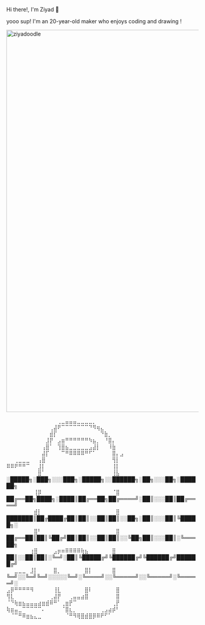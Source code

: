 Hi there!, I'm Ziyad 👋


 yooo sup! I'm an 20-year-old maker who enjoys coding and drawing !


<img src="https://cdn.discordapp.com/attachments/779282536585101313/1063660944431005717/68747470733a2f2f63646e2e646973636f72646170702e636f6d2f6174746163686d656e74732f3737393238323533363538353130313331332f3830353038373733383034363331363535342f6769746875625f62616e6e65725f6173646173646173642e706e67.png" alt="ziyadoodle" width="1000" />

<br />

⠀⠀⠀⠀⠀⠀⠀⠀⠀⠀⠀⠀⠀⢀⣀⣤⣤⣤⣀⣀⣀⣀⡀⠀⠀⠀⠀⠀⠀⠀<br />
⠀⠀⠀⠀⠀⠀⠀⠀⠀⠀⠀⢀⣼⠟⠉⠉⠉⠉⠉⠉⠉⠙⠻⢶⣄⠀⠀⠀⠀⠀<br />
⠀⠀⠀⠀⠀⠀⠀⠀⠀⠀⠀⣾⡏⠀⠀⠀⠀⠀⠀⠀⠀⠀⠀⠀⠙⣷⡀⠀⠀⠀<br />
⠀⠀⠀⠀⠀⠀⠀⠀⠀⠀⣸⡟⠀⣠⣶⠛⠛⠛⠛⠛⠛⠳⣦⡀⠀⠘⣿⡄⠀⠀<br />
⠀⠀⠀⠀⠀⠀⠀⠀⠀⢠⣿⠁⠀⢹⣿⣦⣀⣀⣀⣀⣀⣠⣼⡇⠀⠀⠸⣷⠀⠀<br />
⠀⠀⠀⠀⠀⠀⠀⠀⠀⣼⡏⠀⠀⠀⠉⠛⠿⠿⠿⠿⠛⠋⠁⠀⠀⠀⠀⣿⡄⣠<br />
⠀⠀⢀⣀⣀⣀⠀⠀⢠⣿⠀⠀⠀⠀⠀⠀⠀⠀⠀⠀⠀⠀⠀⠀⠀⠀⠀⢻⡇⠀<br />
⠿⠿⠟⠛⠛⠉⠀⠀⣸⡇⠀⠀⠀⠀⠀⠀⠀⠀⠀⠀⠀⠀⠀⠀⠀⠀⠀⢸⡇⠀<br />
⠀⠀⠀⠀⠀⠀⠀⠀⣿⠁⠀⠀⠀⠀⠀⠀⠀⠀⠀⠀⠀⠀⠀⠀⠀⠀⠀⢸⣧⠀         ░█████╗░███╗░░░███╗░█████╗░░██████╗░██╗░░░██╗░██████╗ <br />
⠀⠀⠀⠀⠀⠀⠀⢸⡿⠀⠀⠀⠀⠀⠀⠀⠀⠀⠀⠀⠀⠀⠀⠀⠀⠀⠀⠈⣿⠀          ██╔══██╗████╗░████║██╔══██╗██╔════╝░██║░░░██║██╔════╝<br />
⠀⠀⠀⠀⠀⠀⠀⣾⡇⠀⠀⠀⠀⠀⠀⠀⠀⠀⠀⠀⠀⠀⠀⠀⠀⠀⠀⠀⣿⠀          ███████║██╔████╔██║██║░░██║██║░░██╗░██║░░░██║╚█████╗░<br />
⠀⠀⠀⠀⠀⠀⠀⣿⠃⠀⠀⠀⠀⠀⠀⠀⠀⠀⠀⠀⠀⠀⠀⠀⠀⠀⠀⠀⣿⠀          ██╔══██║██║╚██╔╝██║██║░░██║██║░░╚██╗██║░░░██║░╚═══██╗<br />
⠀⠀⠀⠀⠀⠀⢰⣿⠀⠀⠀⠀⣠⡶⠶⠿⠿⠿⠿⢷⣦⠀⠀⠀⠀⠀⠀⣿⠀        ██║░░██║██║░╚═╝░██║╚█████╔╝╚██████╔╝╚██████╔╝██████╔╝<br />
⠀⠀⣀⣀⣀⠀⣸⡇⠀⠀⠀⠀⣿⡀⠀⠀⠀⠀⠀⠀⣿⡇⠀⠀⠀⠀⠀⣿⠀        ╚═╝░░╚═╝╚═╝░░░░░╚═╝░╚════╝░░╚═════╝░░╚═════╝░╚═════╝░<br />
⣠⡿⠛⠛⠛⠛⠻⠀⠀⠀⠀⠀⢸⣇⠀⠀⠀⠀⠀⠀⣿⠇⠀⠀⠀⠀⠀⠀⣿⠀<br />
⢻⣇⠀⠀⠀⠀⠀⠀⠀⠀⠀⢀⣼⡟⠀⠀⢀⣤⣤⣴⣿⠀⠀⠀⠀⠀⠀⠀⣿⠀<br />
⠈⠙⢷⣶⣦⣤⣤⣤⣴⣶⣾⠿⠛⠁⢀⣶⡟⠉⠀⠀⠀⠀⠀⠀⠀⠀⠀⢀⡟⠀<br />
⢷⣶⣤⣀⠉⠉⠉⠉⠉⠄⠀⠀⠀⠀⠈⣿⣆⡀⠀⠀⠀⠀⠀⠀⢀⣠⣴⡾⠃⠀<br />
⠀⠈⠉⠛⠿⣶⣦⣄⣀⠀⠀⠀⠀⠀⠀⠈⠛⠻⢿⣿⣾⣿⡿⠿⠟⠋⠁⠀⠀⠀<br />

